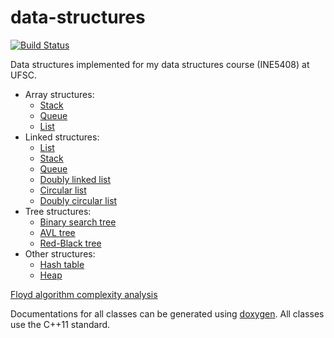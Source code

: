 # data-structures

[![Build Status](https://travis-ci.org/matheuspb/data-structures.svg?branch=master)](https://travis-ci.org/matheuspb/data-structures)

Data structures implemented for my data structures course (INE5408) at UFSC.

* Array structures:
	* [Stack](include/array_stack.h)
	* [Queue](include/array_queue.h)
	* [List](include/array_list.h)
* Linked structures:
	* [List](include/linked_list.h)
	* [Stack](include/linked_stack.h)
	* [Queue](include/linked_queue.h)
	* [Doubly linked list](include/doubly_linked_list.h)
	* [Circular list](include/circular_list.h)
	* [Doubly circular list](include/doubly_circular_list.h)
* Tree structures:
	* [Binary search tree](include/binary_tree.h)
	* [AVL tree](include/avl_tree.h)
	* [Red-Black tree](include/rb_tree.h)
* Other structures:
	* [Hash table](include/hash_table.h)
	* [Heap](include/heap.h)

[Floyd algorithm complexity analysis](floyd.tex)

Documentations for all classes can be generated using
[doxygen](http://www.stack.nl/~dimitri/doxygen/). All classes use the C++11
standard.
